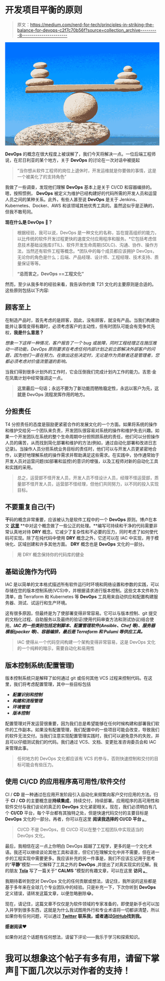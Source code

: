 # 开发项目平衡的原则

> 原文：<https://medium.com/nerd-for-tech/principles-in-striking-the-balance-for-devops-c2f7c70b56f?source=collection_archive---------8----------------------->

![](img/4fc6b1d69839e07ab1a211becd0f3a1f.png)

**DevOps** 的概念在很大程度上被误解了，我们今天将解决一点。一位后端工程师说，在尼日利亚的某个地方，关于 **DevOps** 的讨论在一次对话中被提起

> “当你想从软件工程师的岗位上退休时，开发运维就是你要做的事情，这是一个被美化了的支持角色”

我做了一些调查，发现他们理解 **DevOps** 基本上是关于 CI/CD 和容器编排的。嗯，按照惯例， **DevOps** 被定义为维护已经构建好的代码所需的开发人员和运营人员之间的某种关系。此外，有些人甚至说 **DevOps** 是关于 Jenkins、Kubernetes、Docker、AWS 和该领域其他优秀工具的。虽然这似乎是正确的，但我不敢苟同。

**现在什么是 DevOps** 🤔**？**

> 根据经验，我可以说，DevOps 是一种文化的名称，旨在提高组织的能力，以比传统的软件开发过程更快的速度交付应用程序和服务。*它包括考虑信息技术基础设施库(ITIL)、软件开发生命周期(SDLC)、沟通、协作、操作方法，当然还有软件工程等概念。*团队中的每个成员都应该拥护 DevOps，无论你的角色是什么；后端、产品经理、设计师、工程经理、技术支持、质量保证等等。
> 
> **“总而言之，DevOps ==工程文化”**

然而，至少从我多年的经验来看，我告诉你约束 T21 文化的主要原则是合适的。这些原则包括以下内容:

## 顾客至上

在制造产品时，首先考虑的是顾客，因此，没有顾客，就没有产品。当我们构建功能并让事情变得有趣时，必须考虑客户的主动性，但有时团队可能会有竞争优先权，**我是什么意思？**

*想象一下这样一种情况，客户报告了一个 bug 或故障，同时工程经理正在施压推动一项功能，DevOps 原则要求在考虑任何内部计划之前立即解决外部客户的问题，因为他们一直在努力。在做出这些决定时，无论是作为贡献者还是管理者，您都必须考虑对价值流管道的影响。*

当我们得到很多计划外的工作时，它会压倒我们完成计划内工作的能力。吉恩·金在凤凰计划中经常强调这一点。

> **这里最后一句话；永远不要为了新功能而牺牲稳定性，永远以客户为先，这就是 DevOps 流程发挥作用的地方。**

## 分担责任

T4 分担责任的态度是鼓励更紧密合作的发展文化的一个方面。如果将系统的操作和维护交给另一个团队来负责，开发团队很容易对系统的操作和维护失去兴趣。如果一个开发团队在系统的整个生命周期中分担照顾系统的责任，他们可以分担操作人员的痛苦，从而找到简化部署和维护的方法(例如，通过自动化部署和改进日志记录)。当操作人员分担系统业务目标的责任时，他们可以与开发人员更紧密地合作，以更好地理解系统的操作需求并帮助满足这些需求。在实践中，协作通常始于开发人员对运营问题(如部署和监控)的意识的增强，以及工程师对新的自动化工具和实践的采用。

> 总之，运营部不怪开发人员，开发人员不怪设计人员，经理不怪运营部，质量部不怪开发人员，运营部不怪经理，但他们共同努力，以不同的投入实现目标。

## 不要重复自己(干)

**干**码的概念非常重要，应该被认为是软件工程中的一个 **DevOps** 原则。博卢在本文 [**这里**](/nerd-for-tech/dry-wet-or-aha-7c2132aaf047) **中对这个概念做了一些公正的处理。**编写可持续和干净的代码需要非常认真地对待 **DRY** 概念。它减少了复杂性和不必要的压力，同时考虑了如何使代码可实现。除了在纯代码中使用 **DRY** 概念之外，它还可以在 IAC 中实现，用于模块化、区域创建和许多其他方面。 **DRY** 概念也是 **DevOps** 文化的一部分。

> 用 DRY 概念保持你的代码库的健全

## 基础设施作为代码

IAC 是以简单的文本格式描述所有软件运行时环境和网络设置和参数的实践，可以存储在您的版本控制系统(VCS)中，并根据请求进行版本控制。这些文本文件称为清单，由 Terraform 和 Kubernetes 等 **DevOps** 工具用来自动供应和配置构建服务器、测试、试运行和生产环境。

这有很多原因，但最终是为了使部署变得非常容易。它可以与版本控制、git 提交的文档化过程、自助服务以及最终的验证(使用代码审查方法和测试协议)结合使用。***IAC 的一些类别包括定制脚本、配置管理软件(Ansible、Chef 等)、服务器模板(packer 等)、容器编排，最后是 Terraform 和 Pulumi 等供应工具。***

> IAC 使得从一个代码空间构建一个架构变得非常容易，这是 DevOps 文化的一个纯粹的暗示，需要自动化和易用性

## 版本控制系统(配置管理)

版本控制系统只是解释了如何通过 git 或任何其他 VCS 过程来控制代码。在这里，我们将考虑配置管理，其中一些目标包括

*   ***配置识别和控制***
*   ***构建和流程管理***
*   ***环境管理***
*   ***版本控制***

配置管理对开发运营很重要，因为我们总是希望能够在任何时候构建和部署我们软件的工作副本。如果没有配置管理，我们配置中的一些项目可能会改变，导致我们的软件无法交付。当我们注意实现配置管理实践时，我们可以避免意外的失败，并且可以仔细测试我们的代码。我们通过 VCS、文档、变更批准咨询委员会和 IAC 来管理此事。

> 任何地方的 DevOps 文化都应该有 VCS 的参与，否则快速控制和交付的目标可能会有些压力。

## 使用 CI/CD 的应用程序高可用性/软件交付

CI / **CD** 是一种通过在应用开发阶段引入自动化来频繁向客户交付应用的方法。归于 **CI** / **CD** 的主要概念是**持续集成**，持续交付，持续部署。应用程序的高可用性和软件交付与我们谈论的真正的 **DevOps** 文化紧密相关。现在，我们必须明白有几个 **CI/CD** 平台，每个平台都有其独特之处，但是快速代码交付的主要目标是 **DevOps** 文化的一部分。再者，你可以在这里 **阅读我选择的 **CI/CD** 平台 [**。**](https://blog.usejournal.com/aws-codebuild-vs-github-actions-vs-circleci-3fe20a182013)**

> CI/CD 不是 DevOps，但 CI/CD 可以在整个工程团队中实现适当的 DevOps 文化。

最后，我相信在这一点上你明白 DevOps 超越了工程学，更多的是一个文化术语。我还可以继续谈论其他工具和语言，但它们在理解文化中并不需要，但在进一步的工程实现中需要更多。我应该补充的另一件事是，我们不应该忘记用于思考的“**平静**”模型——它解释了工具之外的 **DevOps** ,并提出了对真实现实的见解。我的朋友 [**Tola**](https://twitter.com/thecraftman_) 写了一篇关于“ **CALMS** ”模型的有趣文章，可以在这里 **访问 [**。**](https://medium.datadriveninvestor.com/the-calms-model-devops-thinking-dbde58b502d5)**

我期待着听到您对 DevOps 文化的任何贡献或想法，请记住，我所说的这些都是基于多年来在全球几个专业团队中的经验。只是补充一下，下次你听到 **DevOps** 定义错误，请转发这篇文章，以便忽略删除😂。

现在，请记住，这篇文章不仅仅是为软件领域的专家准备的，即使是新手也可以加入并学到很多东西，这就是为什么我试图用外行和专业术语将一切都讲清楚，所以如果你有任何问题，可以通过 [**Twitter**](https://twitter.com/SamuelArogbonlo) **联系我，或者通过**[**GitHub**](https://github.com/samuelarogbonlo)**找到我。**

**感谢阅读❤️**

如果你对这个话题有任何想法，请留下评论——我乐于学习和探索知识。

# 我可以想象这个帖子有多有用，请留下掌声👏下面几次以示对作者的支持！
